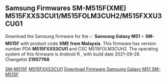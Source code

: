 <h2>Samsung Firmwares SM-M515F(XME) M515FXXS3CUI1/M515FOLM3CUH2/M515FXXU3CUG1</h2>
Download the Samsung firmware for the ✅ <strong>Samsung Galaxy M51 </strong> ⭐ <strong>SM-M515F</strong> with product code <strong>XME</strong> <strong> from Malaysia</strong>. This firmware has version number PDA <strong>M515FXXS3CUI1</strong> and CSC M515FOLM3CUH2. The operating system of this firmware is Android R , with build date 2021-09-28. Changelist <strong>21957768</strong>.


[SM-M515F](https://samfirm.shop/samsung/model/SM-M515F)
[M515FXXS3CUI1](https://samfirm.shop/samsung/pda/M515FXXS3CUI1)
[Download Firmware Samsung Galaxy M51 SM-M515F](https://samfirm.shop/samsung/firmware/460980)
